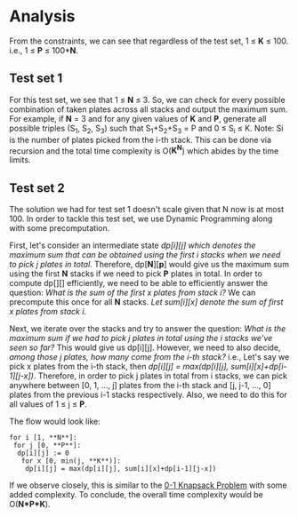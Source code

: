 # Analysis

From the constraints, we can see that regardless of the test set, 1 ≤ **K** ≤ 100. i.e., 1 ≤ **P** ≤ 100\***N**.

## Test set 1

For this test set, we see that 1 ≤ **N** ≤ 3. So, we can check for every possible combination of taken plates across all stacks and output the maximum sum. For example, if **N** = 3 and for any given values of **K** and **P**, generate all possible triples (S<sub>1</sub>, S<sub>2</sub>, S<sub>3</sub>) such that S<sub>1</sub>+S<sub>2</sub>+S<sub>3</sub> = P and 0 ≤ S<sub>i</sub> ≤ K. Note: Si is the number of plates picked from the i-th stack.
This can be done via recursion and the total time complexity is O(**K<sup>N</sup>**) which abides by the time limits.

## Test set 2

The solution we had for test set 1 doesn't scale given that N now is at most 100. In order to tackle this test set, we use Dynamic Programming along with some precomputation.

First, let's consider an intermediate state _dp[i][j] which denotes the maximum sum that can be obtained using the first i stacks when we need to pick j plates in total_. Therefore, dp[**N**][**p**] would give us the maximum sum using the first **N** stacks if we need to pick **P** plates in total. In order to compute dp[][] efficiently, we need to be able to efficiently answer the question: _What is the sum of the first x plates from stack i?_ We can precompute this once for all **N** stacks. _Let sum[i][x] denote the sum of first x plates from stack i_.

Next, we iterate over the stacks and try to answer the question: _What is the maximum sum if we had to pick j plates in total using the i stacks we've seen so far?_ This would give us dp[i][j]. However, we need to also decide, _among those j plates, how many come from the i-th stack?_ i.e., Let's say we pick x plates from the i-th stack, then _dp[i][j] = max(dp[i][j], sum[i][x]+dp[i-1][j-x])_. Therefore, in order to pick j plates in total from i stacks, we can pick anywhere between [0, 1, ..., j] plates from the i-th stack and [j, j-1, ..., 0] plates from the previous i-1 stacks respectively. Also, we need to do this for all values of 1 ≤ j ≤ **P**.

The flow would look like:

```
for i [1, **N**]:
 for j [0, **P**]:
  dp[i][j] := 0
   for x [0, min(j, **K**)]:
    dp[i][j] = max(dp[i][j], sum[i][x]+dp[i-1][j-x])
```

If we observe closely, this is similar to the [0-1 Knapsack Problem](https://en.wikipedia.org/wiki/Knapsack_problem#0-1_knapsack_problem) with some added complexity. To conclude, the overall time complexity would be O(**N\*P\*K**).
